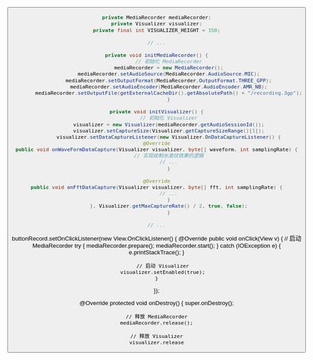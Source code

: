 <Button
android:id="@+id/button_record"
android:layout_width="wrap_content"
android:layout_height="wrap_content"
android:text="Record" />

<View
android:id="@+id/waveform_view"
android:layout_width="match_parent"
android:layout_height="150dp"
android:background="@android:color/white" />




```java
private MediaRecorder mediaRecorder;
private Visualizer visualizer;
private final int VISUALIZER_HEIGHT = 150;

// ...

private void initMediaRecorder() {
        // 初始化 MediaRecorder
        mediaRecorder = new MediaRecorder();
        mediaRecorder.setAudioSource(MediaRecorder.AudioSource.MIC);
        mediaRecorder.setOutputFormat(MediaRecorder.OutputFormat.THREE_GPP);
        mediaRecorder.setAudioEncoder(MediaRecorder.AudioEncoder.AMR_NB);
        mediaRecorder.setOutputFile(getExternalCacheDir().getAbsolutePath() + "/recording.3gp");
        }

private void initVisualizer() {
        // 初始化 Visualizer
        visualizer = new Visualizer(mediaRecorder.getAudioSessionId());
        visualizer.setCaptureSize(Visualizer.getCaptureSizeRange()[1]);
        visualizer.setDataCaptureListener(new Visualizer.OnDataCaptureListener() {
@Override
public void onWaveFormDataCapture(Visualizer visualizer, byte[] waveform, int samplingRate) {
        // 实现绘制水波纹效果的逻辑
        // ...
        }

@Override
public void onFftDataCapture(Visualizer visualizer, byte[] fft, int samplingRate) {
        // ...
        }
        }, Visualizer.getMaxCaptureRate() / 2, true, false);
        }

// ...

```



buttonRecord.setOnClickListener(new View.OnClickListener() {
@Override
public void onClick(View v) {
// 启动 MediaRecorder
try {
mediaRecorder.prepare();
mediaRecorder.start();
} catch (IOException e) {
e.printStackTrace();
}

        // 启动 Visualizer
        visualizer.setEnabled(true);
    }
});


@Override
protected void onDestroy() {
super.onDestroy();

    // 释放 MediaRecorder
    mediaRecorder.release();

    // 释放 Visualizer
    visualizer.release

